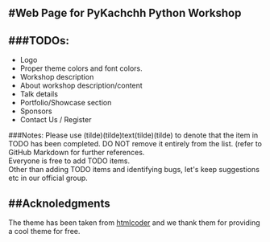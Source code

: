 #Web Page for PyKachchh Python Workshop
---
###TODOs:
---
<ul>
	<li>Logo</li>
	<li>Proper theme colors and font colors.</li>
	<li>Workshop description</li>
	<li>About workshop description/content</li>
	<li>Talk details</li>
	<li>Portfolio/Showcase section</li>
	<li>Sponsors</li>
	<li>Contact Us / Register</li>
</ul>

###Notes:
Please use (tilde)(tilde)text(tilde)(tilde) to denote that the item in TODO has been completed. DO NOT remove it entirely from the list. (refer to GitHub Markdown for further references.<br/>
Everyone is free to add TODO items.<br />
Other than adding TODO items and identifying bugs, let's keep suggestions etc in our official group.

##Acknoledgments
---
The theme has been taken from [htmlcoder](http://htmlcoder.me/) and we thank them for providing a cool theme for free.